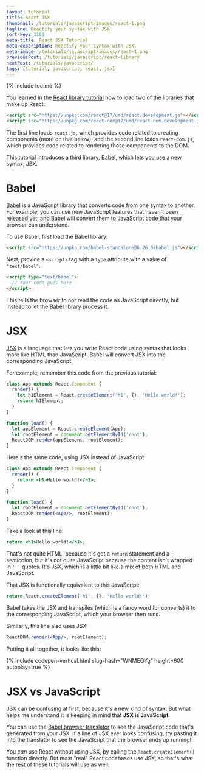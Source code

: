```yaml
---
layout: tutorial
title: React JSX
thumbnail: /tutorials/javascript/images/react-1.png
tagline: Reactify your syntax with JSX.
sort-key: 1100
meta-title: React JSX Tutorial
meta-description: Reactify your syntax with JSX.
meta-image: /tutorials/javascript/images/react-1.png
previousPost: /tutorials/javascript/react-library
nextPost: /tutorials/javascript/
tags: [tutorial, javascript, react, jsx]
---
```


{% include toc.md %}

You learned in the [React library tutorial](/tutorials/javascript/react-library) how to load two of the libraries that make up React:

```html
<script src="https://unpkg.com/react@17/umd/react.development.js"></script>
<script src="https://unpkg.com/react-dom@17/umd/react-dom.development.js"></script>
```

The first line loads `react.js`, which provides code related to creating components (more on that below), and the second line loads `react-dom.js`, which provides code related to rendering those components to the DOM.

This tutorial introduces a third library, Babel, which lets you use a new syntax, JSX.

# Babel

[Babel](https://babeljs.io) is a JavaScript library that converts code from one syntax to another. For example, you can use new JavaScript features that haven't been released yet, and Babel will convert them to JavaScript code that your browser can understand.

To use Babel, first load the Babel library:

```html
<script src="https://unpkg.com/babel-standalone@6.26.0/babel.js"></script>
```

Next, provide a `<script>` tag with a `type` attribute with a value of `"text/babel"`.

```html
<script type="text/babel">
  // Your code goes here
</script>
```

This tells the browser to not read the code as JavaScript directly, but instead to let the Babel library process it.

# JSX

[JSX](https://reactjs.org/docs/introducing-jsx.html) is a language that lets you write React code using syntax that looks more like HTML than JavaScript. Babel will convert JSX into the corresponding JavaScript.

For example, remember this code from the previous tutorial:

```javascript
class App extends React.Component {
  render() {
    let h1Element = React.createElement('h1', {}, 'Hello world!');
    return h1Element;
  }
}

function load() {
  let appElement = React.createElement(App);
  let rootElement = document.getElementById('root');
  ReactDOM.render(appElement, rootElement);
}
```

Here's the same code, using JSX instead of JavaScript:

```jsx
class App extends React.Component {
  render() {
    return <h1>Hello world!</h1>;
  }
}

function load() {
  let rootElement = document.getElementById('root');
  ReactDOM.render(<App/>, rootElement);
}
```

Take a look at this line:

```jsx
return <h1>Hello world!</h1>;
```

That's not quite HTML, because it's got a `return` statement and a `;` semicolon, but it's not quite JavaScript because the content isn't wrapped in `' '` quotes. It's JSX, which is a little bit like a mix of both HTML and JavaScript.

That JSX is functionally equivalent to this JavaScript:

```javascript
return React.createElement('h1', {}, 'Hello world!');
```

Babel takes the JSX and transpiles (which is a fancy word for converts) it to the corresponding JavaScript, which your browser then runs.

Similarly, this line also uses JSX:

```jsx
ReactDOM.render(<App/>, rootElement);
```

Putting it all together, it looks like this:

{% include codepen-vertical.html slug-hash="WNMEQYg" height=600 autoplay=true %}

# JSX vs JavaScript

JSX can be confusing at first, because it's a new kind of syntax. But what helps me understand it is keeping in mind that **JSX is JavaScript**.

You can use the [Babel browser translator](https://babeljs.io/repl) to see the JavaScript code that's generated from your JSX. If a line of JSX ever looks confusing, try pasting it into the translator to see the JavaScript that the browser ends up running!

You *can* use React without using JSX, by calling the `React.createElement()` function directly. But most "real" React codebases use JSX, so that's what the rest of these tutorials will use as well.
